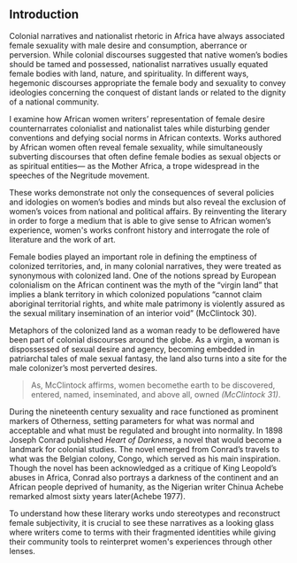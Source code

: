 ## Introduction

Colonial narratives and nationalist rhetoric in Africa have always associated
female sexuality with male desire and consumption, aberrance or perversion. While colonial discourses suggested that native women’s bodies should be tamed and possessed, nationalist narratives usually equated female bodies with land, nature, and spirituality. In different ways, hegemonic discourses appropriate the female body and sexuality to convey ideologies concerning the conquest of distant lands
or related to the dignity of a national community. 

<p>I examine how African
women writers’ representation of female desire counternarrates colonialist and nationalist
tales while disturbing gender conventions and defying social norms in African contexts. Works authored by African women often 
reveal female sexuality, while simultaneously subverting discourses that often define female bodies as sexual
objects or as spiritual entities— as the Mother Africa, a trope widespread in the speeches
of the Negritude movement.</p> 


<p>  
These works demonstrate not only the consequences of several policies and idologies on women’s bodies and minds but also reveal the exclusion of women’s voices from national and political affairs. By reinventing the literary in
order to forge a medium that is able to give sense to African women’s experience, women's works confront history and interrogate
the role of literature and the work of art.</p>

<p> 
Female bodies played an important role in defining the emptiness of colonized territories, and, in many colonial narratives, they were treated as synonymous with colonized land. One of the notions spread by European colonialism on the African continent was the myth of the “virgin land” that implies a blank territory in which colonized populations “cannot claim aboriginal territorial rights, and white male patrimony is violently assured as the sexual military insemination of an interior void” (McClintock 30). </p>


Metaphors of the colonized land as a woman ready to be deflowered have been part of colonial discourses around the globe. As a virgin, a woman is dispossessed of sexual desire and agency, becoming embedded in patriarchal tales of male sexual fantasy, the land also turns into a site for the male colonizer’s most perverted desires.  

> As, McClintock affirms, women becomethe earth to
be discovered, entered, named, inseminated, and above all, owned *(McClintock 31)*.


<p> 
During the nineteenth century sexuality and race functioned as prominent markers
of Otherness, setting parameters for what was normal and acceptable and what must be
regulated and brought into normality. In 1898 Joseph Conrad published <i>Heart of
Darkness</i>, a novel that would become a landmark for colonial studies. The novel emerged
from Conrad’s travels to what was the Belgian colony, Congo, which served as his main
inspiration. Though the novel has been acknowledged as a critique of King Leopold’s
abuses in Africa, Conrad also portrays a darkness of the continent and an African people
deprived of humanity, as the Nigerian writer Chinua Achebe remarked almost sixty years
later(Achebe 1977). </p>

<p>
To understand how these literary works undo stereotypes and reconstruct female subjectivity, it is crucial to see these narratives as a looking
glass where writers come to terms with their fragmented identities while giving their community tools to reinterpret women's experiences through
other lenses. </p>

